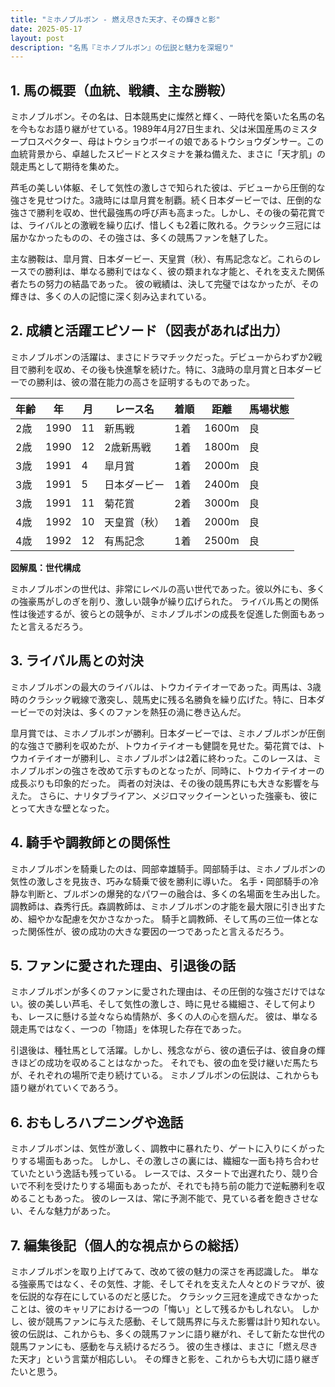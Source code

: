 ```yaml
---
title: "ミホノブルボン - 燃え尽きた天才、その輝きと影"
date: 2025-05-17
layout: post
description: "名馬『ミホノブルボン』の伝説と魅力を深堀り"
---
```


## 1. 馬の概要（血統、戦績、主な勝鞍）

ミホノブルボン。その名は、日本競馬史に燦然と輝く、一時代を築いた名馬の名を今もなお語り継がせている。1989年4月27日生まれ、父は米国産馬のミスタープロスペクター、母はトウショウボーイの娘であるトウショウダンサー。この血統背景から、卓越したスピードとスタミナを兼ね備えた、まさに「天才肌」の競走馬として期待を集めた。

芦毛の美しい体躯、そして気性の激しさで知られた彼は、デビューから圧倒的な強さを見せつけた。3歳時には皐月賞を制覇。続く日本ダービーでは、圧倒的な強さで勝利を収め、世代最強馬の呼び声も高まった。しかし、その後の菊花賞では、ライバルとの激戦を繰り広げ、惜しくも2着に敗れる。クラシック三冠には届かなかったものの、その強さは、多くの競馬ファンを魅了した。

主な勝鞍は、皐月賞、日本ダービー、天皇賞（秋）、有馬記念など。これらのレースでの勝利は、単なる勝利ではなく、彼の類まれな才能と、それを支えた関係者たちの努力の結晶であった。  彼の戦績は、決して完璧ではなかったが、その輝きは、多くの人の記憶に深く刻み込まれている。


## 2. 成績と活躍エピソード（図表があれば出力）

ミホノブルボンの活躍は、まさにドラマチックだった。デビューからわずか2戦目で勝利を収め、その後も快進撃を続けた。特に、3歳時の皐月賞と日本ダービーでの勝利は、彼の潜在能力の高さを証明するものであった。

| 年齢 | 年 | 月 | レース名 | 着順 | 距離 | 馬場状態 |
|---|---|---|---|---|---|---|
| 2歳 | 1990 | 11 | 新馬戦 | 1着 | 1600m | 良 |
| 2歳 | 1990 | 12 | 2歳新馬戦 | 1着 | 1800m | 良 |
| 3歳 | 1991 | 4 | 皐月賞 | 1着 | 2000m | 良 |
| 3歳 | 1991 | 5 | 日本ダービー | 1着 | 2400m | 良 |
| 3歳 | 1991 | 11 | 菊花賞 | 2着 | 3000m | 良 |
| 4歳 | 1992 | 10 | 天皇賞（秋） | 1着 | 2000m | 良 |
| 4歳 | 1992 | 12 | 有馬記念 | 1着 | 2500m | 良 |


**図解風：世代構成**

ミホノブルボンの世代は、非常にレベルの高い世代であった。彼以外にも、多くの強豪馬がしのぎを削り、激しい競争が繰り広げられた。  ライバル馬との関係性は後述するが、彼らとの競争が、ミホノブルボンの成長を促進した側面もあったと言えるだろう。


## 3. ライバル馬との対決

ミホノブルボンの最大のライバルは、トウカイテイオーであった。両馬は、3歳時のクラシック戦線で激突し、競馬史に残る名勝負を繰り広げた。特に、日本ダービーでの対決は、多くのファンを熱狂の渦に巻き込んだ。

皐月賞では、ミホノブルボンが勝利。日本ダービーでは、ミホノブルボンが圧倒的な強さで勝利を収めたが、トウカイテイオーも健闘を見せた。菊花賞では、トウカイテイオーが勝利し、ミホノブルボンは2着に終わった。このレースは、ミホノブルボンの強さを改めて示すものとなったが、同時に、トウカイテイオーの成長ぶりも印象的だった。  両者の対決は、その後の競馬界にも大きな影響を与えた。  さらに、ナリタブライアン、メジロマックイーンといった強豪も、彼にとって大きな壁となった。


## 4. 騎手や調教師との関係性

ミホノブルボンを騎乗したのは、岡部幸雄騎手。岡部騎手は、ミホノブルボンの気性の激しさを見抜き、巧みな騎乗で彼を勝利に導いた。  名手・岡部騎手の冷静な判断と、ブルボンの爆発的なパワーの融合は、多くの名場面を生み出した。  調教師は、森秀行氏。森調教師は、ミホノブルボンの才能を最大限に引き出すため、細やかな配慮を欠かさなかった。  騎手と調教師、そして馬の三位一体となった関係性が、彼の成功の大きな要因の一つであったと言えるだろう。


## 5. ファンに愛された理由、引退後の話

ミホノブルボンが多くのファンに愛された理由は、その圧倒的な強さだけではない。彼の美しい芦毛、そして気性の激しさ、時に見せる繊細さ、そして何よりも、レースに懸ける並々ならぬ情熱が、多くの人の心を掴んだ。  彼は、単なる競走馬ではなく、一つの「物語」を体現した存在であった。

引退後は、種牡馬として活躍。しかし、残念ながら、彼の遺伝子は、彼自身の輝きほどの成功を収めることはなかった。  それでも、彼の血を受け継いだ馬たちが、それぞれの場所で走り続けている。  ミホノブルボンの伝説は、これからも語り継がれていくであろう。


## 6. おもしろハプニングや逸話

ミホノブルボンは、気性が激しく、調教中に暴れたり、ゲートに入りにくがったりする場面もあった。  しかし、その激しさの裏には、繊細な一面も持ち合わせていたという逸話も残っている。  レースでは、スタートで出遅れたり、競り合いで不利を受けたりする場面もあったが、それでも持ち前の能力で逆転勝利を収めることもあった。  彼のレースは、常に予測不能で、見ている者を飽きさせない、そんな魅力があった。


## 7. 編集後記（個人的な視点からの総括）

ミホノブルボンを取り上げてみて、改めて彼の魅力の深さを再認識した。  単なる強豪馬ではなく、その気性、才能、そしてそれを支えた人々とのドラマが、彼を伝説的な存在にしているのだと感じた。  クラシック三冠を達成できなかったことは、彼のキャリアにおける一つの「悔い」として残るかもしれない。  しかし、彼が競馬ファンに与えた感動、そして競馬界に与えた影響は計り知れない。  彼の伝説は、これからも、多くの競馬ファンに語り継がれ、そして新たな世代の競馬ファンにも、感動を与え続けるだろう。  彼の生き様は、まさに「燃え尽きた天才」という言葉が相応しい。  その輝きと影を、これからも大切に語り継ぎたいと思う。
